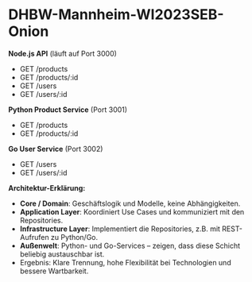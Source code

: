 # DHBW-Mannheim-WI2023SEB-Onion

**Node.js API** (läuft auf Port 3000)
- GET /products
- GET /products/:id
- GET /users
- GET /users/:id

**Python Product Service** (Port 3001)
- GET /products
- GET /products/:id

**Go User Service** (Port 3002)
- GET /users
- GET /users/:id

**Architektur-Erklärung:**
- **Core / Domain**: Geschäftslogik und Modelle, keine Abhängigkeiten.
- **Application Layer**: Koordiniert Use Cases und kommuniziert mit den Repositories.
- **Infrastructure Layer**: Implementiert die Repositories, z.B. mit REST-Aufrufen zu Python/Go.
- **Außenwelt**: Python- und Go-Services – zeigen, dass diese Schicht beliebig austauschbar ist.
- Ergebnis: Klare Trennung, hohe Flexibilität bei Technologien und bessere Wartbarkeit.